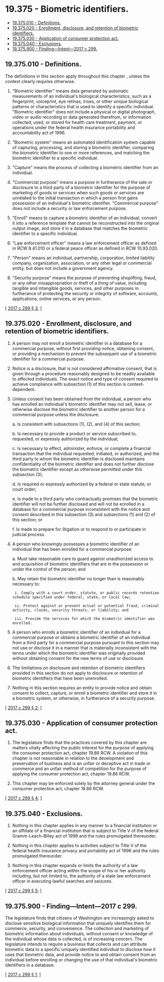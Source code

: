 # 19.375 - Biometric identifiers.
* [19.375.010 - Definitions.](#19375010---definitions)
* [19.375.020 - Enrollment, disclosure, and retention of biometric identifiers.](#19375020---enrollment-disclosure-and-retention-of-biometric-identifiers)
* [19.375.030 - Application of consumer protection act.](#19375030---application-of-consumer-protection-act)
* [19.375.040 - Exclusions.](#19375040---exclusions)
* [19.375.900 - Finding—Intent—2017 c 299.](#19375900---findingintent2017-c-299)
## 19.375.010 - Definitions.
The definitions in this section apply throughout this chapter , unless the context clearly requires otherwise.

1. "Biometric identifier" means data generated by automatic measurements of an individual's biological characteristics, such as a fingerprint, voiceprint, eye retinas, irises, or other unique biological patterns or characteristics that is used to identify a specific individual. "Biometric identifier" does not include a physical or digital photograph, video or audio recording or data generated therefrom, or information collected, used, or stored for health care treatment, payment, or operations under the federal health insurance portability and accountability act of 1996.

2. "Biometric system" means an automated identification system capable of capturing, processing, and storing a biometric identifier, comparing the biometric identifier to one or more references, and matching the biometric identifier to a specific individual.

3. "Capture" means the process of collecting a biometric identifier from an individual.

4. "Commercial purpose" means a purpose in furtherance of the sale or disclosure to a third party of a biometric identifier for the purpose of marketing of goods or services when such goods or services are unrelated to the initial transaction in which a person first gains possession of an individual's biometric identifier. "Commercial purpose" does not include a security or law enforcement purpose.

5. "Enroll" means to capture a biometric identifier of an individual, convert it into a reference template that cannot be reconstructed into the original output image, and store it in a database that matches the biometric identifier to a specific individual.

6. "Law enforcement officer" means a law enforcement officer as defined in RCW 9.41.010 or a federal peace officer as defined in RCW 10.93.020.

7. "Person" means an individual, partnership, corporation, limited liability company, organization, association, or any other legal or commercial entity, but does not include a government agency.

8. "Security purpose" means the purpose of preventing shoplifting, fraud, or any other misappropriation or theft of a thing of value, including tangible and intangible goods, services, and other purposes in furtherance of protecting the security or integrity of software, accounts, applications, online services, or any person.

\[ [2017 c 299 § 3](http://lawfilesext.leg.wa.gov/biennium/2017-18/Pdf/Bills/Session%20Laws/House/1493-S.SL.pdf?cite=2017%20c%20299%20§%203); \]

## 19.375.020 - Enrollment, disclosure, and retention of biometric identifiers.
1. A person may not enroll a biometric identifier in a database for a commercial purpose, without first providing notice, obtaining consent, or providing a mechanism to prevent the subsequent use of a biometric identifier for a commercial purpose.

2. Notice is a disclosure, that is not considered affirmative consent, that is given through a procedure reasonably designed to be readily available to affected individuals. The exact notice and type of consent required to achieve compliance with subsection (1) of this section is context-dependent.

3. Unless consent has been obtained from the individual, a person who has enrolled an individual's biometric identifier may not sell, lease, or otherwise disclose the biometric identifier to another person for a commercial purpose unless the disclosure:

    a. Is consistent with subsections (1), (2), and (4) of this section;

    b. Is necessary to provide a product or service subscribed to, requested, or expressly authorized by the individual;

    c. Is necessary to effect, administer, enforce, or complete a financial transaction that the individual requested, initiated, or authorized, and the third party to whom the biometric identifier is disclosed maintains confidentiality of the biometric identifier and does not further disclose the biometric identifier except as otherwise permitted under this subsection (3);

    d. Is required or expressly authorized by a federal or state statute, or court order;

    e. Is made to a third party who contractually promises that the biometric identifier will not be further disclosed and will not be enrolled in a database for a commercial purpose inconsistent with the notice and consent described in this subsection (3) and subsections (1) and (2) of this section; or

    f. Is made to prepare for litigation or to respond to or participate in judicial process.

4. A person who knowingly possesses a biometric identifier of an individual that has been enrolled for a commercial purpose:

    a. Must take reasonable care to guard against unauthorized access to and acquisition of biometric identifiers that are in the possession or under the control of the person; and

    b. May retain the biometric identifier no longer than is reasonably necessary to:

        i. Comply with a court order, statute, or public records retention schedule specified under federal, state, or local law;

        ii. Protect against or prevent actual or potential fraud, criminal activity, claims, security threats, or liability; and

        iii. Provide the services for which the biometric identifier was enrolled.

5. A person who enrolls a biometric identifier of an individual for a commercial purpose or obtains a biometric identifier of an individual from a third party for a commercial purpose pursuant to this section may not use or disclose it in a manner that is materially inconsistent with the terms under which the biometric identifier was originally provided without obtaining consent for the new terms of use or disclosure.

6. The limitations on disclosure and retention of biometric identifiers provided in this section do not apply to disclosure or retention of biometric identifiers that have been unenrolled.

7. Nothing in this section requires an entity to provide notice and obtain consent to collect, capture, or enroll a biometric identifier and store it in a biometric system, or otherwise, in furtherance of a security purpose.

\[ [2017 c 299 § 2](http://lawfilesext.leg.wa.gov/biennium/2017-18/Pdf/Bills/Session%20Laws/House/1493-S.SL.pdf?cite=2017%20c%20299%20§%202); \]

## 19.375.030 - Application of consumer protection act.
1. The legislature finds that the practices covered by this chapter are matters vitally affecting the public interest for the purpose of applying the consumer protection act, chapter 19.86 RCW. A violation of this chapter is not reasonable in relation to the development and preservation of business and is an unfair or deceptive act in trade or commerce and an unfair method of competition for the purpose of applying the consumer protection act, chapter 19.86 RCW.

2. This chapter may be enforced solely by the attorney general under the consumer protection act, chapter 19.86 RCW.

\[ [2017 c 299 § 4](http://lawfilesext.leg.wa.gov/biennium/2017-18/Pdf/Bills/Session%20Laws/House/1493-S.SL.pdf?cite=2017%20c%20299%20§%204); \]

## 19.375.040 - Exclusions.
1. Nothing in this chapter applies in any manner to a financial institution or an affiliate of a financial institution that is subject to Title V of the federal Gramm-Leach-Bliley act of 1999 and the rules promulgated thereunder.

2. Nothing in this chapter applies to activities subject to Title V of the federal health insurance privacy and portability act of 1996 and the rules promulgated thereunder.

3. Nothing in this chapter expands or limits the authority of a law enforcement officer acting within the scope of his or her authority including, but not limited to, the authority of a state law enforcement officer in executing lawful searches and seizures.

\[ [2017 c 299 § 5](http://lawfilesext.leg.wa.gov/biennium/2017-18/Pdf/Bills/Session%20Laws/House/1493-S.SL.pdf?cite=2017%20c%20299%20§%205); \]

## 19.375.900 - Finding—Intent—2017 c 299.
The legislature finds that citizens of Washington are increasingly asked to disclose sensitive biological information that uniquely identifies them for commerce, security, and convenience. The collection and marketing of biometric information about individuals, without consent or knowledge of the individual whose data is collected, is of increasing concern. The legislature intends to require a business that collects and can attribute biometric data to a specific uniquely identified individual to disclose how it uses that biometric data, and provide notice to and obtain consent from an individual before enrolling or changing the use of that individual's biometric identifiers in a database.

\[ [2017 c 299 § 1](http://lawfilesext.leg.wa.gov/biennium/2017-18/Pdf/Bills/Session%20Laws/House/1493-S.SL.pdf?cite=2017%20c%20299%20§%201); \]

